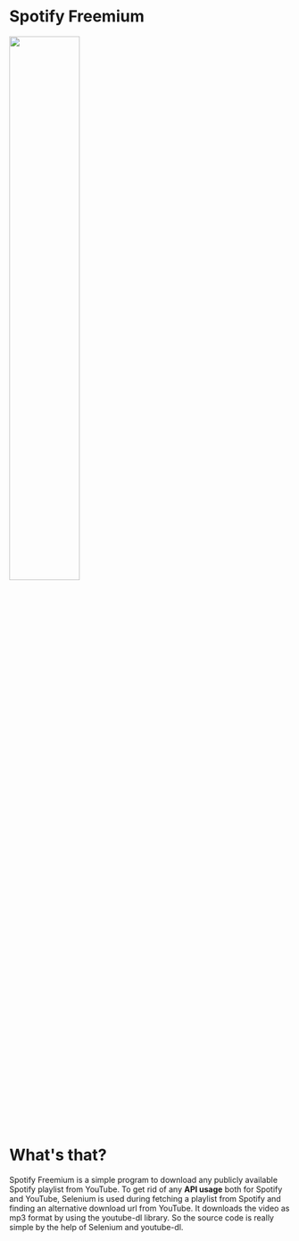 # Spotify Freemium

<img src="https://raw.githubusercontent.com/alkislardeniz/freemium-spotify/master/sf.png" height="50%" width="50%">

<h1>What's that?</h1>
<p>Spotify Freemium is a simple program to download any publicly available Spotify playlist from YouTube. To get rid of any <b>API usage</b> both for Spotify and YouTube, Selenium is used during fetching a playlist from Spotify and finding an alternative download url from YouTube. It downloads the video as mp3 format by using the youtube-dl library. So the source code is really simple by the help of Selenium and youtube-dl.</p>
